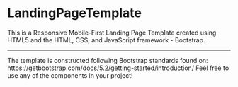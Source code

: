 # LandingPageTemplate

This is a Responsive Mobile-First Landing Page Template created using HTML5 and the HTML, CSS, and JavaScript framework - Bootstrap.

<hr>
The template is constructed following Bootstrap standards found on: https://getbootstrap.com/docs/5.2/getting-started/introduction/
Feel free to use any of the components in your project!
